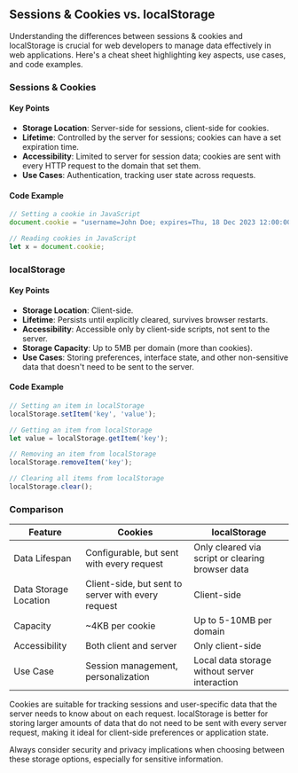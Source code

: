 ## Sessions & Cookies vs. localStorage

Understanding the differences between sessions & cookies and localStorage is crucial for web developers to manage data effectively in web applications. Here's a cheat sheet highlighting key aspects, use cases, and code examples.

### Sessions & Cookies

#### Key Points
- **Storage Location**: Server-side for sessions, client-side for cookies.
- **Lifetime**: Controlled by the server for sessions; cookies can have a set expiration time.
- **Accessibility**: Limited to server for session data; cookies are sent with every HTTP request to the domain that set them.
- **Use Cases**: Authentication, tracking user state across requests.

#### Code Example
```javascript
// Setting a cookie in JavaScript
document.cookie = "username=John Doe; expires=Thu, 18 Dec 2023 12:00:00 UTC; path=/";

// Reading cookies in JavaScript
let x = document.cookie;
```

### localStorage

#### Key Points
- **Storage Location**: Client-side.
- **Lifetime**: Persists until explicitly cleared, survives browser restarts.
- **Accessibility**: Accessible only by client-side scripts, not sent to the server.
- **Storage Capacity**: Up to 5MB per domain (more than cookies).
- **Use Cases**: Storing preferences, interface state, and other non-sensitive data that doesn't need to be sent to the server.

#### Code Example
```javascript
// Setting an item in localStorage
localStorage.setItem('key', 'value');

// Getting an item from localStorage
let value = localStorage.getItem('key');

// Removing an item from localStorage
localStorage.removeItem('key');

// Clearing all items from localStorage
localStorage.clear();
```

### Comparison

<table>
<thead>
<tr>
<th>Feature</th>
<th>Cookies</th>
<th>localStorage</th>
</tr>
</thead>
<tbody>
<tr>
<td>Data Lifespan</td>
<td>Configurable, but sent with every request</td>
<td>Only cleared via script or clearing browser data</td>
</tr>
<tr>
<td>Data Storage Location</td>
<td>Client-side, but sent to server with every request</td>
<td>Client-side</td>
</tr>
<tr>
<td>Capacity</td>
<td>~4KB per cookie</td>
<td>Up to 5-10MB per domain</td>
</tr>
<tr>
<td>Accessibility</td>
<td>Both client and server</td>
<td>Only client-side</td>
</tr>
<tr>
<td>Use Case</td>
<td>Session management, personalization</td>
<td>Local data storage without server interaction</td>
</tr>
</tbody>
</table>


Cookies are suitable for tracking sessions and user-specific data that the server needs to know about on each request. localStorage is better for storing larger amounts of data that do not need to be sent with every server request, making it ideal for client-side preferences or application state.

Always consider security and privacy implications when choosing between these storage options, especially for sensitive information.